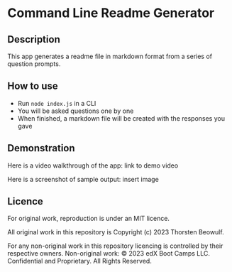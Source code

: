 # Command Line Readme Generator

## Description

This app generates a readme file in markdown format from a series of question prompts. 

## How to use

- Run ``` node index.js ``` in a CLI
- You will be asked questions one by one
- When finished, a markdown file will be created with the responses you gave

## Demonstration

Here is a video walkthrough of the app:
link to demo video

Here is a screenshot of sample output:
insert image

## Licence

For original work, reproduction is under an MIT licence.

All original work in this repository is Copyright (c) 2023 Thorsten Beowulf.

For any non-original work in this repository licencing is controlled by their respective owners.
Non-original work: © 2023 edX Boot Camps LLC. Confidential and Proprietary. All Rights Reserved.

